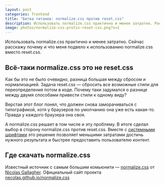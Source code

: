 ```yaml
---
layout: post
categories: frontend
title: "Битва титанов: normalize.css против reset.css"
description: Использовать normalize.css практично и менее затратно. Расскажу почему и что подвело к использованию normalize.css вместо reset.css
image: photos/normalize-css-protiv-reset-css.png?v=1
---
```


Использовать normalize.css практично и менее затратно. 
Сейчас расскажу почему и что меня подвело к использованию normalize.css вместо reset.css.

## Всё-таки normalize.css это не reset.css

Как бы это не было очевидно, разница большая между сбросом и нормализацией. 
Задача reset.css &mdash; сбросить все возможные стили для переопределения потом в коде.
Почему таки задумался о разнице между двумя способами привести стили к одному виду?

Верстая этот блог понял, что должен снова заморачиваться с типографикой, хотя у браузеров по умолчанию она уже есть какая-то. 
Правда у каждого браузера она своя. 

А normalize.css решает в том числе и эту проблему.
В итоге сделал выбор в сторону normalize.css против reset.css. 
Вместе с [системными шрифтами](/frontend/most-recent-variant-of-css-system-font-families/) это решение позволяет меньшими затратами достичь нужного результата и быстрее предоставить пользователю контент.

## Где скачать normalize.css

Известный источник с самым большим комьюнити &mdash; [normalize.css](https://github.com/necolas/normalize.css/) от [Nicolas Gallagher](https://github.com/necolas).
Официальный сайт проекта [necolas.github.io/normalize.css](https://necolas.github.io/normalize.css/)
